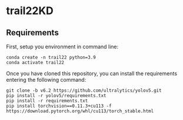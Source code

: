 # trail22KD

## Requirements

First, setup you environment in command line:
```
conda create -n trail22 python=3.9
conda activate trail22
```

Once you have cloned this repository, you can install the requirements entering the following command:

```
git clone -b v6.2 https://github.com/ultralytics/yolov5.git
pip install -r yolov5/requirements.txt
pip install -r requirements.txt
pip install torchvision==0.11.3+cu113 -f https://download.pytorch.org/whl/cu113/torch_stable.html
```